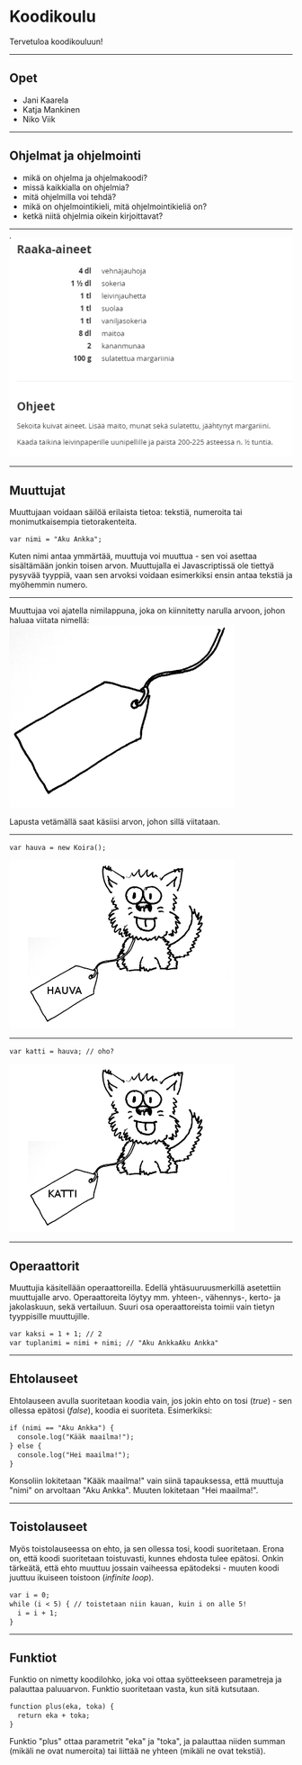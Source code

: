 # Koodikoulu

Tervetuloa koodikouluun!

---

## Opet

* Jani Kaarela
* Katja Mankinen
* Niko Viik

---

## Ohjelmat ja ohjelmointi

* mikä on ohjelma ja ohjelmakoodi?
* missä kaikkialla on ohjelmia?
* mitä ohjelmilla voi tehdä?
* mikä on ohjelmointikieli, mitä ohjelmointikieliä on?
* ketkä niitä ohjelmia oikein kirjoittavat?

---

![Ohjelmakoodi](images/resepti.png)

---

## Muuttujat

Muuttujaan voidaan säilöä erilaista tietoa: tekstiä, numeroita tai
monimutkaisempia tietorakenteita. 
```
var nimi = "Aku Ankka";
```

Kuten nimi antaa ymmärtää, muuttuja voi muuttua - sen voi asettaa sisältämään jonkin toisen arvon. Muuttujalla ei Javascriptissä ole tiettyä pysyvää tyyppiä, vaan sen arvoksi voidaan esimerkiksi ensin antaa tekstiä ja myöhemmin numero.

---

Muuttujaa voi ajatella nimilappuna, joka on kiinnitetty narulla arvoon,
johon haluaa viitata nimellä:
![Muuttuja](images/lappu.png)

Lapusta vetämällä saat käsiisi arvon, johon sillä viitataan.

---

```
var hauva = new Koira();
```

![Hauva-muuttuja](images/hauva_muuttuja.png)

---

```
var katti = hauva; // oho?
```

![Kissakoira](images/kissakoira_muuttuja.png)

---

## Operaattorit

Muuttujia käsitellään operaattoreilla. Edellä yhtäsuuruusmerkillä asetettiin muuttujalle arvo. Operaattoreita löytyy mm. yhteen-, vähennys-, kerto- ja jakolaskuun, sekä vertailuun. Suuri osa operaattoreista toimii vain tietyn tyyppisille muuttujille.

```
var kaksi = 1 + 1; // 2
var tuplanimi = nimi + nimi; // "Aku AnkkaAku Ankka"
```

---

## Ehtolauseet

Ehtolauseen avulla suoritetaan koodia vain, jos jokin ehto on tosi (_true_) - sen ollessa epätosi (_false_), koodia ei suoriteta. Esimerkiksi:

```
if (nimi == "Aku Ankka") {
  console.log("Kääk maailma!");
} else {
  console.log("Hei maailma!");
}
```

Konsoliin lokitetaan "Kääk maailma!" vain siinä tapauksessa, että muuttuja "nimi" on arvoltaan "Aku Ankka". Muuten lokitetaan "Hei maailma!".

---

## Toistolauseet

Myös toistolauseessa on ehto, ja sen ollessa tosi, koodi suoritetaan. Erona on, että koodi suoritetaan toistuvasti, kunnes ehdosta tulee epätosi. Onkin tärkeätä, että ehto muuttuu jossain vaiheessa epätodeksi - muuten koodi juuttuu ikuiseen toistoon (_infinite loop_).

```
var i = 0;
while (i < 5) { // toistetaan niin kauan, kuin i on alle 5!
  i = i + 1;
}
```

---

## Funktiot

Funktio on nimetty koodilohko, joka voi ottaa syötteekseen parametreja ja palauttaa paluuarvon. Funktio suoritetaan vasta, kun sitä kutsutaan.

```
function plus(eka, toka) {
  return eka + toka;
}
```

Funktio "plus" ottaa parametrit "eka" ja "toka", ja palauttaa niiden summan (mikäli ne ovat numeroita) tai liittää ne yhteen (mikäli ne ovat tekstiä).


